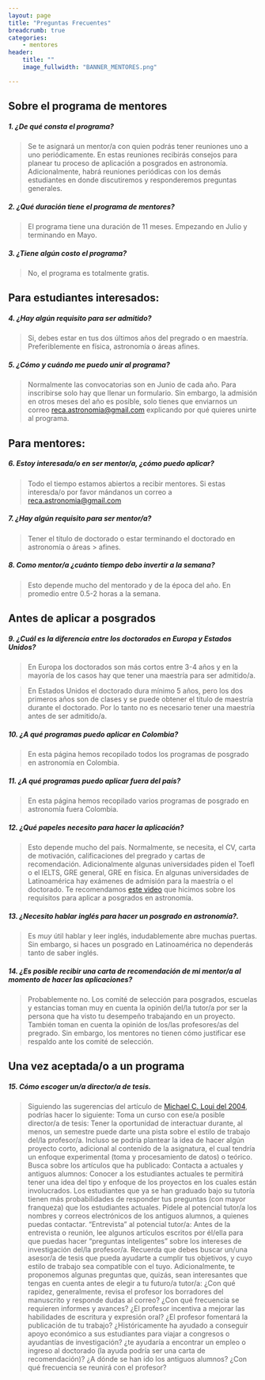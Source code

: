 ```yaml
---
layout: page
title: "Preguntas Frecuentes"
breadcrumb: true
categories:
    - mentores
header:
    title: ""
    image_fullwidth: "BANNER_MENTORES.png"

---
```




## Sobre el programa de mentores


#####  1. ¿De qué consta el programa?

>  Se te asignará un mentor/a con quien podrás tener reuniones uno a uno periódicamente.
  En estas reuniones recibirás consejos para planear tu proceso de
  aplicación a posgrados en astronomía.  Adicionalmente, habrá reuniones
  periódicas con los demás estudiantes en donde discutiremos y responderemos
  preguntas generales.

#####  2. ¿Qué duración tiene el programa de mentores?

> El programa tiene una duración de 11 meses. Empezando en Julio y terminando en
Mayo.    

#####  3. ¿Tiene algún costo el programa?

> No, el programa es totalmente gratis.

## Para estudiantes interesados:

#####  4. ¿Hay algún requisito para ser admitido?

> Si, debes estar en tus dos últimos años del pregrado o en maestría.
 Preferiblemente en física, astronomía o áreas afines.  

#####  5. ¿Cómo y cuándo me puedo unir al programa?

>Normalmente las convocatorias son en Junio de cada año. Para inscribirse solo
hay que llenar un formulario. Sin embargo, la admisión en otros meses del año es
posible, solo tienes que enviarnos un correo reca.astronomia@gmail.com
explicando por qué quieres unirte al programa.


## Para mentores:

##### 6. Estoy interesada/o en ser mentor/a, ¿cómo puedo aplicar?

> Todo el tiempo estamos abiertos a recibir mentores. Si estas interesda/o por favor mándanos un correo a reca.astronomia@gmail.com

##### 7. ¿Hay algún requisito para ser mentor/a?

> Tener el título de doctorado o estar terminando el doctorado en astronomía o áreas > afines.

#####  8. Como mentor/a ¿cuánto tiempo debo invertir a la semana?

> Esto depende mucho del mentorado y de la época del año. En promedio entre 0.5-2 horas a la semana.

## Antes de aplicar a posgrados

#####  9. ¿Cuál es la diferencia entre los doctorados en Europa y Estados Unidos?

> En Europa los doctorados son más cortos entre 3-4 años y en la mayoría de los casos hay que tener una maestría para ser admitido/a.

> En Estados Unidos el doctorado dura mínimo 5 años, pero los dos primeros años son de clases y se puede obtener el título de maestría durante el doctorado. Por
lo tanto no es necesario tener una maestría antes de ser admitido/a.

##### 10. ¿A qué programas puedo aplicar en Colombia?

> En esta página hemos recopilado todos los programas de posgrado en astronomía en Colombia.

##### 11. ¿A qué programas puedo aplicar fuera del país?

> En esta página hemos recopilado varios programas de posgrado en astronomía fuera Colombia.

##### 12. ¿Qué papeles necesito para hacer la aplicación?

> Esto depende mucho del país. Normalmente, se necesita, el CV, carta de motivación, calificaciones del pregrado y cartas de recomendación. Adicionalmente algunas universidades piden el Toefl o el IELTS, GRE general, GRE en física. En algunas universidades de Latinoamérica hay exámenes de admisión para la maestría o el doctorado. Te recomendamos [este video](https://youtu.be/kpyapzPtX4w) que hicimos sobre los requisitos para aplicar a posgrados en astronomía.

[//]: # (14.  ¿Hay algun formato para el CV?)
[//]: # (15.  ¿Cómo escribir la carta de motivación?)

#####  13.  ¿Necesito hablar inglés para hacer un posgrado en astronomía?.

> Es *muy* útil hablar y leer inglés, indudablemente abre muchas puertas. Sin embargo, si haces un posgrado en Latinoamérica no dependerás tanto de saber inglés.

#####  14. ¿Es posible recibir una carta de recomendación de mi mentor/a al momento de hacer las aplicaciones?

> Probablemente no. Los comité de selección para posgrados, escuelas y estancias
toman muy en cuenta la opinión del/la tutor/a por ser la persona que ha visto tu
desempeño trabajando en un proyecto. También toman en cuenta la opinión de
los/las profesores/as del pregrado. Sin embargo, los mentores no tienen cómo
justificar ese respaldo ante los comité de selección.


## Una vez aceptada/o a un programa

[//]: # (17.  Fui admitida/o a un programa de maestría/doctorado pero no tengo beca. Becas en Colombia)


#####  15. Cómo escoger un/a director/a de tesis.

> Siguiendo las sugerencias del artículo de [Michael C. Loui del 2004](https://d32ogoqmya1dw8.cloudfront.net/files/geoethics/getting_started--ethics_resour.pdf), podrías hacer lo siguiente:
Toma un curso con ese/a posible director/a de tesis: Tener la oportunidad de interactuar durante, al menos, un semestre puede darte una pista sobre el estilo de trabajo del/la profesor/a. Incluso se podría plantear la idea de hacer algún proyecto corto, adicional al contenido de la asignatura, el cual tendría un
enfoque experimental (toma y procesamiento de datos) o teórico.
Busca sobre los artículos que ha publicado:
Contacta a actuales y antiguos alumnos: Conocer a los estudiantes actuales te
permitirá tener una idea del tipo y enfoque de los proyectos en los cuales están
involucrados. Los estudiantes que ya se han graduado bajo su tutoría tienen más probabilidades de responder tus preguntas (con mayor franqueza) que los
estudiantes actuales. Pídele al potencial tutor/a los nombres y correos electrónicos de los antiguos alumnos, a quienes puedas contactar.
“Entrevista” al potencial tutor/a: Antes de la entrevista o reunión, lee algunos
artículos escritos por él/ella para que puedas hacer “preguntas inteligentes”
sobre los intereses de investigación del/la profesor/a. Recuerda que debes
buscar un/una asesor/a de tesis que pueda ayudarte a cumplir tus objetivos, y
cuyo estilo de trabajo sea compatible con el tuyo.
Adicionalmente, te proponemos algunas preguntas que, quizás, sean interesantes
que tengas en cuenta antes de elegir a tu futuro/a tutor/a:
¿Con qué rapidez, generalmente, revisa el profesor los borradores del manuscrito
y responde dudas al correo? ¿Con qué frecuencia se requieren informes y avances?
¿El profesor incentiva a mejorar las habilidades de escritura y expresión oral?
¿El profesor fomentará la publicación de tu trabajo? ¿Históricamente ha ayudado
a conseguir apoyo económico a sus estudiantes para viajar a congresos o
ayudantías de investigación? ¿te ayudaría a encontrar un empleo o ingreso al doctorado (la ayuda podría ser una carta de recomendación)? ¿A dónde se han ido los antiguos alumnos? ¿Con qué frecuencia se reunirá con el profesor?
